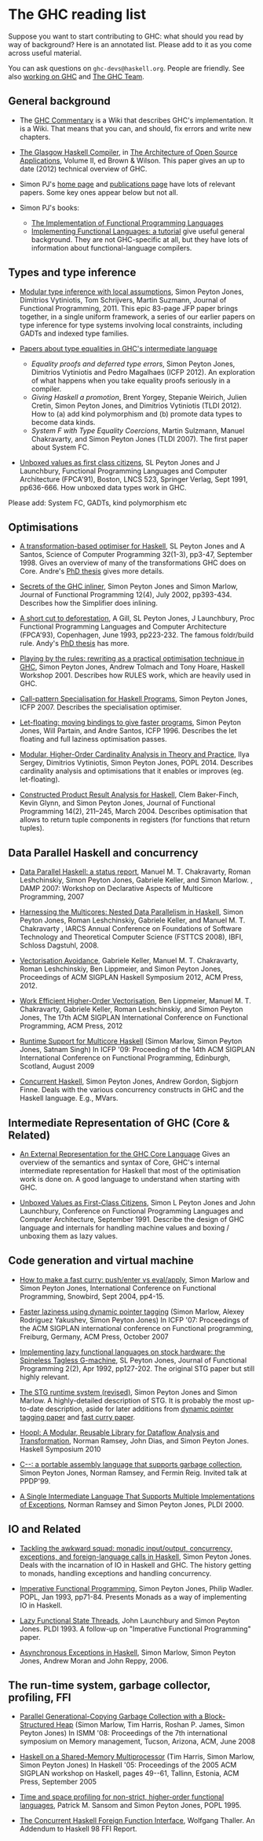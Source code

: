 # The GHC reading list



Suppose you want to start contributing to GHC: what should you read by way of background?  Here is an annotated list.  Please add to it as you come across useful material.



You can ask questions on `ghc-devs@haskell.org`. People are friendly.  See also [working on GHC](working-conventions) and [The GHC Team](team-ghc).


## General background


- The [GHC Commentary](commentary) is a Wiki that describes GHC's implementation.  It is a Wiki.  That means that you can, and should, fix errors and write new chapters.

- [ The Glasgow Haskell Compiler](http://www.aosabook.org/en/ghc.html), in [
  The Architecture of Open Source Applications](http://www.aosabook.org/en/index.html), Volume II, ed Brown & Wilson. This paper gives an up to date (2012) technical overview of GHC.

- Simon PJ's [ home page](http://research.microsoft.com/~simonpj) and [
  publications page](http://research.microsoft.com/en-us/um/people/simonpj/papers/papers.html) have lots of relevant papers.  Some key ones appear below but not all.

- Simon PJ's books:

  - [
    The Implementation of Functional Programming Languages](http://research.microsoft.com/en-us/um/people/simonpj/papers/slpj-book-1987/index.htm)
  - [
    Implementing Functional Languages: a tutorial](http://research.microsoft.com/en-us/um/people/simonpj/papers/pj-lester-book/)
    give useful general background. They are not GHC-specific at all, but they have lots of information about functional-language compilers.

## Types and type inference


- [
  Modular type inference with local assumptions](http://haskell.org/haskellwiki/Simonpj/Talk:OutsideIn), Simon Peyton Jones, Dimitrios Vytiniotis, Tom Schrijvers, Martin Suzmann, Journal of Functional Programming, 2011.  This epic 83-page JFP paper brings together, in a single uniform framework, a series of our earlier papers on type inference for type systems involving local constraints, including GADTs and indexed type families.  

- [
  Papers about type equalities in GHC's intermediate language](http://research.microsoft.com/en-us/um/people/simonpj/papers/ext-f/)

  - *Equality proofs and deferred type errors*, Simon Peyton Jones, Dimitrios Vytiniotis and Pedro Magalhaes (ICFP 2012).  An exploration of what happens when you take equality proofs seriously in a compiler.
  - *Giving Haskell a promotion*, Brent Yorgey, Stepanie Weirich, Julien Cretin, Simon Peyton Jones, and Dimitrios Vytiniotis (TLDI 2012).  How to (a) add kind polymorphism and (b) promote data types to become data kinds.
  - *System F with Type Equality Coercions*, Martin Sulzmann, Manuel Chakravarty, and Simon Peyton Jones (TLDI 2007).  The first paper about System FC.

- [
  Unboxed values as first class citizens](http://research.microsoft.com/en-us/um/people/simonpj/papers/unboxed-values.ps.Z), SL Peyton Jones and J Launchbury, Functional Programming Languages and Computer Architecture (FPCA'91), Boston, LNCS 523, Springer Verlag, Sept 1991, pp636-666. How unboxed data types work in GHC.


Please add: System FC, GADTs, kind polymorphism etc


## Optimisations


- [
  A transformation-based optimiser for Haskell](http://research.microsoft.com/en-us/um/people/simonpj/papers/comp-by-trans-scp.ps.gz), SL Peyton Jones and A Santos, Science of Computer Programming 32(1-3), pp3-47, September 1998.  Gives an overview of many of the transformations GHC does on Core.  Andre's [
  PhD thesis](http://research.microsoft.com/en-us/um/people/simonpj/papers/santos-thesis.ps.gz) gives more details.

- [
  Secrets of the GHC inliner](http://research.microsoft.com/en-us/um/people/simonpj/papers/inlining/index.htm), Simon Peyton Jones and Simon Marlow, Journal of Functional Programming 12(4), July 2002, pp393-434.  Describes how the Simplifier does inlining.

-  [
  A short cut to deforestation](http://research.microsoft.com/en-us/um/people/simonpj/papers/deforestation-short-cut.ps.Z), A Gill, SL Peyton Jones, J Launchbury, Proc Functional Programming Languages and Computer Architecture (FPCA'93), Copenhagen, June 1993, pp223-232.  The famous foldr/build rule.  Andy's [
  PhD thesis](http://research.microsoft.com/en-us/um/people/simonpj/papers/andy-thesis.ps.gz) has more.  

- [
  Playing by the rules: rewriting as a practical optimisation technique in GHC](http://research.microsoft.com/en-us/um/people/simonpj/papers/rules.htm), Simon Peyton Jones, Andrew Tolmach and Tony Hoare, Haskell Workshop 2001.  Describes how RULES work, which are heavily used in GHC.

- [
  Call-pattern Specialisation for Haskell Programs](https://research.microsoft.com/en-us/um/people/simonpj/papers/spec-constr/spec-constr.pdf), Simon Peyton Jones, ICFP 2007. Describes the specialisation optimiser.

- [
  Let-floating: moving bindings to give faster programs](http://research.microsoft.com/pubs/67060/float.ps.gz), Simon Peyton Jones, Will Partain, and Andre Santos, ICFP 1996. Describes the let floating and full laziness optimisation passes.

- [
  Modular, Higher-Order Cardinality Analysis in Theory and Practice](http://research.microsoft.com/en-us/um/people/simonpj/papers/usage-types/cardinality-popl14.pdf), Ilya Sergey, Dimitrios Vytiniotis, Simon Peyton Jones, POPL 2014. Describes cardinality analysis and optimisations that it enables or improves (eg. let-floating).

- [
  Constructed Product Result Analysis for Haskell](http://research.microsoft.com/en-us/um/people/simonpj/papers/cpr/cpr.ps.gz), Clem Baker-Finch, Kevin Glynn, and Simon Peyton Jones, Journal of Functional Programming 14(2), 211–245, March 2004. Describes optimisation that allows to return tuple components in registers (for functions that return tuples).

## Data Parallel Haskell and concurrency


- [
  Data Parallel Haskell: a status report](http://www.cse.unsw.edu.au/~chak/papers/data-parallel-haskell.pdf), Manuel M. T. Chakravarty, Roman Leshchinskiy, Simon Peyton Jones, Gabriele Keller, and Simon Marlow. , DAMP 2007: Workshop on Declarative Aspects of Multicore Programming, 2007

- [
  Harnessing the Multicores: Nested Data Parallelism in Haskell](http://www.cse.unsw.edu.au/~chak/papers/fsttcs2008.pdf), Simon Peyton Jones, Roman Leshchinskiy, Gabriele Keller, and Manuel M. T. Chakravarty , IARCS Annual Conference on Foundations of Software Technology and Theoretical Computer Science (FSTTCS 2008), IBFI, Schloss Dagstuhl, 2008. 

- [
  Vectorisation Avoidance](http://www.cse.unsw.edu.au/~chak/papers/vect-avoid.pdf), Gabriele Keller, Manuel M. T. Chakravarty, Roman Leshchinskiy, Ben Lippmeier, and Simon Peyton Jones, Proceedings of ACM SIGPLAN Haskell Symposium 2012, ACM Press, 2012. 

- [
  Work Efficient Higher-Order Vectorisation](http://www.cse.unsw.edu.au/~chak/papers/replicate.pdf), Ben Lippmeier, Manuel M. T. Chakravarty, Gabriele Keller, Roman Leshchinskiy, and Simon Peyton Jones, The 17th ACM SIGPLAN International Conference on Functional Programming, ACM Press, 2012

- [
  Runtime Support for Multicore Haskell](http://community.haskell.org/~simonmar/papers/multicore-ghc.pdf) (Simon Marlow, Simon Peyton Jones, Satnam Singh) In ICFP '09: Proceeding of the 14th ACM SIGPLAN International Conference on Functional Programming, Edinburgh, Scotland, August 2009

- [Concurrent Haskell](http://www.haskell.org/ghc/docs/papers/concurrent-haskell.ps.gz), Simon Peyton Jones, Andrew Gordon, Sigbjorn Finne. Deals with the various concurrency constructs in GHC and the Haskell language. E.g., MVars.

## Intermediate Representation of GHC (Core & Related)


- [An External Representation for the GHC Core Language](http://www.haskell.org/ghc/docs/6.10.4/html/ext-core/core.pdf) Gives an overview of the semantics and syntax of Core, GHC's internal intermediate representation for Haskell that most of the optimisation work is done on. A good language to understand when starting with GHC.

- [Unboxed Values as First-Class Citizens](http://www.haskell.org/ghc/docs/papers/unboxed-values.ps.gz), Simon L Peyton Jones and John Launchbury, Conference on Functional Programming Languages and Computer Architecture, September 1991. Describe the design of GHC language and internals for handling machine values and boxing / unboxing them as lazy values.

## Code generation and virtual machine


- [
  How to make a fast curry: push/enter vs eval/apply](http://research.microsoft.com/en-us/um/people/simonpj/papers/eval-apply/index.htm), Simon Marlow and Simon Peyton Jones, International Conference on Functional Programming, Snowbird, Sept 2004, pp4-15.

- [
  Faster laziness using dynamic pointer tagging](http://community.haskell.org/~simonmar/papers/ptr-tagging.pdf) (Simon Marlow, Alexey Rodriguez Yakushev, Simon Peyton Jones) In ICFP '07: Proceedings of the ACM SIGPLAN international conference on Functional programming, Freiburg, Germany, ACM Press, October 2007

- [
  Implementing lazy functional languages on stock hardware: the Spineless Tagless G-machine](http://research.microsoft.com/~simonpj/papers/spineless-tagless-gmachine.ps.gz), SL Peyton Jones, Journal of Functional Programming 2(2), Apr 1992, pp127-202.  The original STG paper but still highly relevant.

- [The STG runtime system (revised)](http://www.haskell.org/ghc/docs/papers/run-time-system.ps.gz), Simon Peyton Jones and Simon Marlow. A highly-detailed description of STG. It is probably the most up-to-date description, aside for later additions from [
  dynamic pointer tagging paper](http://community.haskell.org/~simonmar/papers/ptr-tagging.pdf) and [
  fast curry paper](http://research.microsoft.com/en-us/um/people/simonpj/papers/eval-apply/index.htm).

- [
  Hoopl: A Modular, Reusable Library for Dataflow Analysis and Transformation](http://research.microsoft.com/en-us/um/people/simonpj/papers/c--/hoopl-haskell10.pdf), Norman Ramsey, John Dias, and Simon Peyton Jones. Haskell Symposium 2010

- [
  C--: a portable assembly language that supports garbage collection](http://research.microsoft.com/en-us/um/people/simonpj/papers/c--/ppdp.ps.gz), Simon Peyton Jones, Norman Ramsey, and Fermin Reig. Invited talk at PPDP'99. 

- [
  A Single Intermediate Language That Supports Multiple Implementations of Exceptions](http://research.microsoft.com/en-us/um/people/simonpj/papers/c--/c--exn-pldi.ps.gz), Norman Ramsey and Simon Peyton Jones, PLDI 2000.

## IO and Related


- [
  Tackling the awkward squad: monadic input/output, concurrency, exceptions, and foreign-language calls in Haskell](https://research.microsoft.com/en-us/um/people/simonpj/papers/marktoberdorf/mark.pdf), Simon Peyton Jones. Deals with the incarnation of IO in Haskell and GHC. The history getting to monads, handling exceptions and handling concurrency.

- [Imperative Functional Programming](http://www.haskell.org/ghc/docs/papers/imperative.ps.gz), Simon Peyton Jones, Philip Wadler. POPL,  Jan 1993, pp71-84. Presents Monads as a way of implementing IO in Haskell.

- [Lazy Functional State Threads](http://www.haskell.org/ghc/docs/papers/lazy-functional-state-threads.ps.gz), John Launchbury and Simon Peyton Jones. PLDI 1993. A follow-up on "Imperative Functional Programming" paper.

- [
  Asynchronous Exceptions in Haskell](http://community.haskell.org/~simonmar/papers/async.pdf), Simon Marlow, Simon Peyton Jones, Andrew Moran and John Reppy, 2006.

## The run-time system, garbage collector, profiling, FFI


- [
  Parallel Generational-Copying Garbage Collection with a Block-Structured Heap](http://community.haskell.org/~simonmar/papers/parallel-gc.pdf) (Simon Marlow, Tim Harris, Roshan P. James, Simon Peyton Jones) In ISMM '08: Proceedings of the 7th international symposium on Memory management, Tucson, Arizona, ACM, June 2008

- [
  Haskell on a Shared-Memory Multiprocessor](http://community.haskell.org/~simonmar/papers/multiproc.pdf) (Tim Harris, Simon Marlow, Simon Peyton Jones) In Haskell '05: Proceedings of the 2005 ACM SIGPLAN workshop on Haskell, pages 49--61, Tallinn, Estonia, ACM Press, September 2005

- [Time and space profiling for non-strict, higher-order functional languages](http://www.haskell.org/ghc/docs/papers/profiling.ps.gz), Patrick M. Sansom and Simon Peyton Jones, POPL 1995.

- [The Concurrent Haskell Foreign Function Interface](http://www.haskell.org/ghc/docs/papers/threads.ps.gz), Wolfgang Thaller. An Addendum to Haskell 98 FFI Report.
